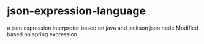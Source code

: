 # json-expression-language
a json expression interpreter based on java and jackson json node.Modified based on spring expression.
